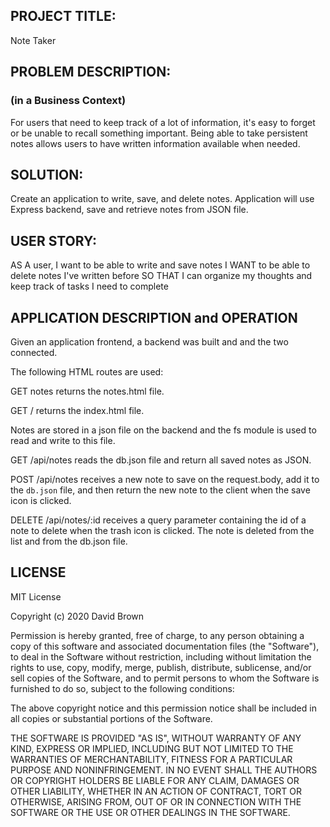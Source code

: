 
## PROJECT TITLE:

 Note Taker

## PROBLEM DESCRIPTION:

### (in a Business Context)

For users that need to keep track of a lot of information, it's easy to forget or be unable to recall something important. Being able to take persistent notes allows users to have written information available when needed.

## SOLUTION:

Create an application to write, save, and delete notes. Application will use Express backend, save and retrieve notes from  JSON file.

## USER STORY:

AS A user, I want to be able to write and save notes
I WANT to be able to delete notes I've written before
SO THAT I can organize my thoughts and keep track of tasks I need to complete

## APPLICATION DESCRIPTION and OPERATION

Given an application frontend, a backend was built and and the two connected.

The following HTML routes are used:

  GET notes returns the notes.html file.                              

  GET  / returns the index.html file.                                        

  Notes are stored in a json file on the backend and the fs module is used to read and write to this file.

  GET /api/notes reads the db.json file and return all saved notes as JSON.                                                              

  POST /api/notes receives a new note to save on the request.body, add it to the `db.json` file, and then return the new note to the client when the save icon is clicked.

  DELETE /api/notes/:id receives a query parameter containing the id of a note to delete when the trash icon is clicked. The note is deleted from the list and from the db.json file.


## LICENSE

MIT License

Copyright (c) 2020 David Brown

Permission is hereby granted, free of charge, to any person obtaining a copy
of this software and associated documentation files (the "Software"), to deal
in the Software without restriction, including without limitation the rights
to use, copy, modify, merge, publish, distribute, sublicense, and/or sell
copies of the Software, and to permit persons to whom the Software is
furnished to do so, subject to the following conditions:

The above copyright notice and this permission notice shall be included in all
copies or substantial portions of the Software.

THE SOFTWARE IS PROVIDED "AS IS", WITHOUT WARRANTY OF ANY KIND, EXPRESS OR
IMPLIED, INCLUDING BUT NOT LIMITED TO THE WARRANTIES OF MERCHANTABILITY,
FITNESS FOR A PARTICULAR PURPOSE AND NONINFRINGEMENT. IN NO EVENT SHALL THE
AUTHORS OR COPYRIGHT HOLDERS BE LIABLE FOR ANY CLAIM, DAMAGES OR OTHER
LIABILITY, WHETHER IN AN ACTION OF CONTRACT, TORT OR OTHERWISE, ARISING FROM,
OUT OF OR IN CONNECTION WITH THE SOFTWARE OR THE USE OR OTHER DEALINGS IN THE
SOFTWARE.

